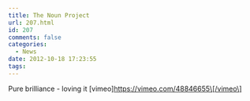 ```yaml
---
title: The Noun Project
url: 207.html
id: 207
comments: false
categories:
  - News
date: 2012-10-18 17:23:55
tags:
---
```


Pure brilliance - loving it \[vimeo\]https://vimeo.com/48846655\[/vimeo\]